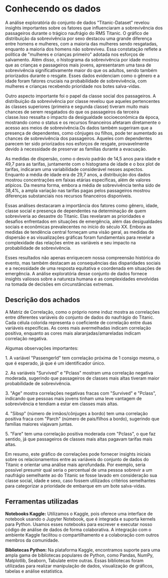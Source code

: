 # Conhecendo os dados

A análise exploratória do conjunto de dados "Titanic-Dataset" revelou insights importantes sobre os fatores que influenciaram a sobrevivência dos passageiros durante o trágico naufrágio do RMS Titanic. O gráfico de distribuição da sobrevivência por sexo destacou
uma grande diferença  entre homens e mulheres, com a maioria das mulheres sendo resgatadas, enquanto a maioria dos homens não sobreviveu. Essa constatação reflete a política de "mulheres e crianças primeiro" adotada nos esforços de salvamento. Além disso, o histograma
da sobrevivência por idade mostrou que as crianças e passageiros mais jovens, apresentaram uma taxa de sobrevivência significativamente maior do que os adultos, sendo também priorizados durante o resgate. Esses dados evidenciam como o gênero e a idade foram fatores 
cruciais na probabilidade de sobrevivência, com mulheres e crianças recebendo prioridade nos botes salva-vidas.

Outro aspecto importante foi o papel da classe social dos passageiros. A distribuição da sobrevivência por classe revelou que aqueles pertencentes às classes superiores (primeira e segunda classe) tiveram muito mais chances de serem resgatados do que os passageiros da 
terceira classe.Isso ressalta o impacto da desigualdade socioeconômica da época, mostrando como o status e os recursos financeiros afetaram diretamente o acesso aos meios de sobrevivência.Os dados também sugeriram que a presença de dependentes, como cônjuges ou filhos, 
pode ter aumentado as chances de sobrevivência dos passageiros. Aqueles com dependentes parecem ter sido priorizados nos esforços de resgate, provavelmente devido à necessidade de preservar as famílias durante a evacuação.

As medidas de dispersão, como o desvio padrão de 14,5 anos para idade e 49,7 para as tarifas, juntamente com o histograma de idade e o box plot de tarifas, indicaram uma variabilidade considerável nesses aspectos. Enquanto a média de idade era de 29,7 anos, a distribuição 
dos dados mostrou concentrações em faixas etárias específicas, além de valores atípicos. Da mesma forma, embora a média de sobrevivência tenha sido de 38,4%, a ampla variação nas tarifas pagas pelos passageiros mostrou diferenças substanciais nos recursos financeiros disponíveis.

Essas análises destacaram a importância dos fatores como gênero, idade, classe social e presença de dependentes na determinação de quem sobreviveria ao desastre do Titanic. Elas revelaram as prioridades e desafios enfrentados em situações de emergência, além das desigualdades 
sociais e econômicas prevalecentes no início do século XX. Embora as medidas de tendência central forneçam uma visão geral, as medidas de dispersão e as visualizações gráficas foram  fundamentais para revelar a complexidade das relações entre as variáveis e seu impacto 
na probabilidade de sobrevivência.

Esses resultados não apenas enriquecem nossa compreensão histórica do evento, mas também destacam as consequências das disparidades sociais e a necessidade de uma resposta equitativa e coordenada em situações de emergência. A análise exploratória desse conjunto de dados
fornece insights valiosos sobre a natureza humana e as complexidades envolvidas na tomada de decisões em circunstâncias extremas.

## Descrição dos achados

A Matriz de Correlação, como o próprio nome induz mostra as correlações entre diferentes variáveis do conjunto de dados do naufrágio do Titanic. Cada célula colorida representa o coeficiente de correlação entre duas variáveis específicas. As cores mais avermelhadas indicam correlação positiva, enquanto as cores mais alaranjadas/amareladas indicam correlação negativa.
 
Algumas observações importantes:
 
1.⁠ ⁠A variável "PassengerId" tem correlação próxima de 1 consigo mesma, o que é esperado, já que é um identificador único.
 
2.⁠ ⁠As variáveis "Survived" e "Pclass" mostram uma correlação negativa moderada, sugerindo que passageiros de classes mais altas tiveram maior probabilidade de sobrevivência.
 
3.⁠ ⁠"Age" mostra correlações negativas fracas com "Survived" e "Pclass", indicando que pessoas mais jovens tinham uma leve vantagem de sobrevivência e tendiam a estar em classes mais altas.
 
4.⁠ ⁠"Sibsp" (número de irmãos/cônjuges a bordo) tem uma correlação positiva fraca com "Parch" (número de pais/filhos a bordo), sugerindo que famílias maiores viajavam juntas.
 
5.⁠ ⁠"Fare" tem uma correlação positiva moderada com "Pclass", o que faz sentido, já que passageiros de classes mais altas pagavam tarifas mais altas.
 
Em resumo, este gráfico de correlações pode fornecer insights iniciais sobre os relacionamentos entre as variáveis do conjunto de dados do Titanic e orientar uma análise mais aprofundada. Por exemplo, seria possível presumir qual seria o percentual de uma pessoa sobrevir a um naufrágio semelhante ao do Titanic se fosse lavado em consideração sua classe social, idade e sexo, caso fossem utilizados critérios semelhantes para categorizar a prioridade de embarque em um bote salva-vidas. 

## Ferramentas utilizadas

**Notebooks Kaggle:** Utilizamos o Kaggle, pois oferece uma interface de notebook usando o Jupyter Notebook, que é integrada e suporta kernels para Python. Usamos esses notebooks para escrever e executar nosso código de análise de dados de forma colaborativa. A integração com o ambiente Kaggle facilitou o compartilhamento e a colaboração com outros membros da comunidade.

**Bibliotecas Python:** Na plataforma Kaggle, encontramos suporte para uma ampla gama de bibliotecas populares de Python, como Pandas, NumPy, Matplotlib, Seaborn, Tabulate entre outras. Essas bibliotecas foram utilizadas para realizar manipulação de dados, visualização de gráficos, tabelas e análise estatística.


